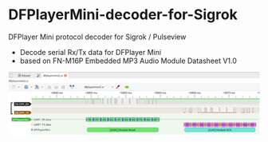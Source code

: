 # DFPlayerMini-decoder-for-Sigrok
DFPlayer Mini protocol decoder for Sigrok / Pulseview
- Decode serial Rx/Tx data for DFPlayer Mini
- based on FN-M16P Embedded MP3 Audio Module Datasheet V1.0

![example](./example.png)
